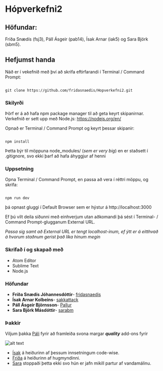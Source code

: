 # Hópverkefni2
## Höfundar:
Fríða Snædís (fsj3), Páll Ásgeir (pab14), Ísak Arnar (iak5) og Sara Björk (sbm5).

## Hefjumst handa

Náð er í vekefnið með því að skrifa eftirfarandi í Terminal / Command Prompt:

```

git clone https://github.com/fridasnaedis/Hopverkefni2.git
```

### Skilyrði

Þörf er á að hafa npm package manager til að geta keyrt skipanirnar.
Verkefnið er sett upp með Node.js: https://nodejs.org/en/

Opnað er Terminal /  Command Prompt og keyrt þessar skipanir:

```

npm install
```

Þetta býr til möppuna node_modules/ (_sem er very big_) en er staðsett í .gitignore, svo ekki þarf að hafa áhyggjur af henni

### Uppsetning

Opna Terminal / Command Prompt, en passa að vera í réttri möppu, og skrifa:

```

npm run dev
```

þá opnast gluggi í Default Browser sem er hýstur á http://localhost:3000

Ef þú vilt deila síðunni með einhverjum utan aðkomandi þá sést í Terminal- / Command Prompt-glugganum External URL.

  _Passa sig samt að External URL er tengt localhost-inum, ef ýtt er á eitthvað á hvorum staðnum gerist það líka hinum megin_


### Skrifað í og skapað með

* Atom Editor
* Sublime Text
* Node.js

### Höfundar

* **Fríða Snædís Jóhannesdóttir**- [fridasnaedis](https://github.com/fridasnaedis)
* **Ísak Arnar Kolbeins**- [sakkattack](https://github.com/sakkattack)
* **Páll Ásgeir Björnsson**- [Pallur](https://github.com/Pallur)
* **Sara Björk Másdóttir**- [sarabm](https://github.com/sarabm)

### Þakkir

Viljum þakka [Páli](https://www.facebook.com/pall.a.bjornsson) fyrir að framleiða svona margar **_quality_** add-ons fyrir

![alt text](https://raw.githubusercontent.com/Pallur/remote-test/master/pallflix.PNG "Pallflix")

* [Ísak](https://raw.githubusercontent.com/Pallur/remote-test/master/sakks.PNG) á heiðurinn af þessum innsetningum code-wise.
* [Friða](https://www.facebook.com/fridasnaedis) á heiðurinn af hugmyndinni.
* [Sara](https://www.facebook.com/sara.marsdottir) stoppaði þetta ekki svo hún er jafn mikill partur af vandamálinu.
